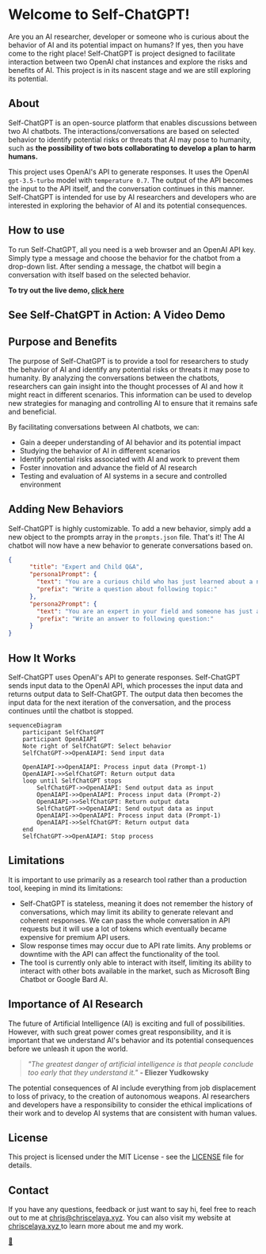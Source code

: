 
# Welcome to Self-ChatGPT!

Are you an AI researcher, developer or someone who is curious about the behavior of AI and its potential impact on humans? If yes, then you have come to the right place! Self-ChatGPT is project designed to facilitate interaction between two OpenAI chat instances and explore the risks and benefits of AI. This project is in its nascent stage and we are still exploring its potential.

## About

Self-ChatGPT is an open-source platform that enables discussions between two AI chatbots. The interactions/conversations are based on selected behavior to identify potential risks or threats that AI may pose to humanity, such as **the possibility of two bots collaborating to develop a plan to harm humans.**

This project uses OpenAI's API to generate responses. It uses the OpenAI `gpt-3.5-turbo` model with `temperature 0.7`. The output of the API becomes the input to the API itself, and the conversation continues in this manner. Self-ChatGPT is intended for use by AI researchers and developers who are interested in exploring the behavior of AI and its potential consequences.

## How to use

To run Self-ChatGPT, all you need is a web browser and an OpenAI API key. Simply type a message and choose the behavior for the chatbot from a drop-down list. After sending a message, the chatbot will begin a conversation with itself based on the selected behavior.

**To try out the live demo, [click here](https://win3zz.com/Self-ChatGPT/)**

## See Self-ChatGPT in Action: A Video Demo

## Purpose and Benefits

The purpose of Self-ChatGPT is to provide a tool for researchers to study the behavior of AI and identify any potential risks or threats it may pose to humanity. By analyzing the conversations between the chatbots, researchers can gain insight into the thought processes of AI and how it might react in different scenarios. This information can be used to develop new strategies for managing and controlling AI to ensure that it remains safe and beneficial.

By facilitating conversations between AI chatbots, we can:

- Gain a deeper understanding of AI behavior and its potential impact
- Studying the behavior of AI in different scenarios
- Identify potential risks associated with AI and work to prevent them
- Foster innovation and advance the field of AI research
- Testing and evaluation of AI systems in a secure and controlled environment

## Adding New Behaviors

Self-ChatGPT is highly customizable. To add a new behavior, simply add a new object to the prompts array in the `prompts.json` file. That's it! The AI chatbot will now have a new behavior to generate conversations based on.

```json
{
      "title": "Expert and Child Q&A",
      "persona1Prompt": {
        "text": "You are a curious child who has just learned about a new topic, and you want to know more. Write a question that you might ask someone who knows about this topic. Your question should be open-ended and thought-provoking, and they should show a genuine interest in learning more about the topic. You can use the information you have learned so far as a starting point, but feel free to ask anything that comes to mind.",
        "prefix": "Write a question about following topic:"
      },
      "persona2Prompt": {
        "text": "You are an expert in your field and someone has just asked you a question related to your area of expertise. Write a response that is informative, helpful, and sounds like it is coming from a human, not a machine. Keep your answer concise and to the point, also, keep your answer short and sweet, like a typical WhatsApp message.",
        "prefix": "Write an answer to following question:"
      }
}
```

## How It Works

Self-ChatGPT uses OpenAI's API to generate responses. Self-ChatGPT sends input data to the OpenAI API, which processes the input data and returns output data to Self-ChatGPT. The output data then becomes the input data for the next iteration of the conversation, and the process continues until the chatbot is stopped.

```mermaid
sequenceDiagram
    participant SelfChatGPT
    participant OpenAIAPI
	Note right of SelfChatGPT: Select behavior
    SelfChatGPT->>OpenAIAPI: Send input data
    
    OpenAIAPI->>OpenAIAPI: Process input data (Prompt-1)
    OpenAIAPI->>SelfChatGPT: Return output data
    loop until SelfChatGPT stops
        SelfChatGPT->>OpenAIAPI: Send output data as input
        OpenAIAPI->>OpenAIAPI: Process input data (Prompt-2)
        OpenAIAPI->>SelfChatGPT: Return output data
        SelfChatGPT->>OpenAIAPI: Send output data as input
        OpenAIAPI->>OpenAIAPI: Process input data (Prompt-1)
        OpenAIAPI->>SelfChatGPT: Return output data
    end
    SelfChatGPT->>OpenAIAPI: Stop process
```

## Limitations

It is important to use  primarily as a research tool rather than a production tool, keeping in mind its limitations:

- Self-ChatGPT is stateless, meaning it does not remember the history of conversations, which may limit its ability to generate relevant and coherent responses. We can pass the whole conversation in API requests but it will use a lot of tokens which eventually became expensive for premium API users.
- Slow response times may occur due to API rate limits. Any problems or downtime with the API can affect the functionality of the tool.
- The tool is currently only able to interact with itself, limiting its ability to interact with other bots available in the market, such as Microsoft Bing Chatbot or Google Bard AI.

## Importance of AI Research

The future of Artificial Intelligence (AI) is exciting and full of possibilities. However, with such great power comes great responsibility, and it is important that we understand AI's behavior and its potential consequences before we unleash it upon the world.

> *"The greatest danger of artificial intelligence is that people conclude too early that they understand it."* **- Eliezer Yudkowsky**

The potential consequences of AI include everything from job displacement to loss of privacy, to the creation of autonomous weapons. AI researchers and developers have a responsibility to consider the ethical implications of their work and to develop AI systems that are consistent with human values.

## License

This project is licensed under the MIT License - see the [LICENSE](LICENSE) file for details.

## Contact

If you have any questions, feedback or just want to say hi, feel free to reach out to me at chris@chriscelaya.xyz. You can also visit my website at [chriscelaya.xyz ](https://win3zz.com/)to learn more about me and my work.

[🤖](https://www.youtube.com/watch?v=s-kdRdzxdZQ)